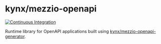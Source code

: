 # kynx/mezzio-openapi

[![Continuous Integration](https://github.com/kynx/mezzio-openapi/actions/workflows/continuous-integration.yml/badge.svg)](https://github.com/kynx/mezzio-openapi/actions/workflows/continuous-integration.yml)

Runtime library for OpenAPI applications built using [kynx/mezzio-openapi-generator].

[kynx/mezzio-openapi-generator]: https://github.com/kynx/mezzio-openapi-generator
